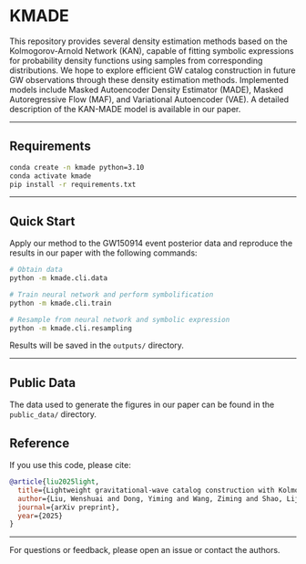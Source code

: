 # KMADE

This repository provides several density estimation methods based on the Kolmogorov-Arnold Network (KAN), capable of fitting symbolic expressions for probability density functions using samples from corresponding distributions. We hope to explore efficient GW catalog construction in future GW observations through these density estimation methods. Implemented models include Masked Autoencoder Density Estimator (MADE), Masked Autoregressive Flow (MAF), and Variational Autoencoder (VAE). A detailed description of the KAN-MADE model is available in our paper.

---

## Requirements

```bash
conda create -n kmade python=3.10
conda activate kmade
pip install -r requirements.txt
```

---

## Quick Start

Apply our method to the GW150914 event posterior data and reproduce the results in our paper with the following commands:

```bash
# Obtain data
python -m kmade.cli.data

# Train neural network and perform symbolification
python -m kmade.cli.train

# Resample from neural network and symbolic expression
python -m kmade.cli.resampling
```

Results will be saved in the `outputs/` directory.

---

## Public Data

The data used to generate the figures in our paper can be found in the `public_data/` directory.


## Reference

If you use this code, please cite:

```bibtex
@article{liu2025light,
  title={Lightweight gravitational-wave catalog construction with Kolmogorov-Arnold network},
  author={Liu, Wenshuai and Dong, Yiming and Wang, Ziming and Shao, Lijing},
  journal={arXiv preprint},
  year={2025}
}
```

---

For questions or feedback, please open an issue or contact the authors.